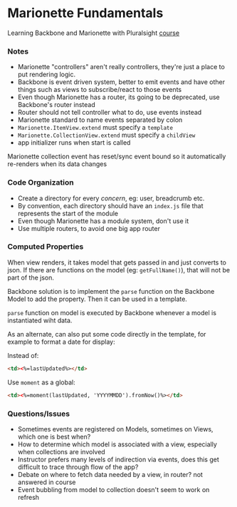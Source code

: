 # Marionette Fundamentals

Learning Backbone and Marionette with Pluralsight [course](https://app.pluralsight.com/library/courses/marionette-fundamentals/table-of-contents)

### Notes

- Marionette "controllers" aren't really controllers, they're just a place to put rendering logic.
- Backbone is event driven system, better to emit events and have other things such as views to subscribe/react to those events
- Even though Marionette has a router, its going to be deprecated, use Backbone's router instead
- Router should not tell controller what to do, use events instead
- Marionette standard to name events separated by colon
- `Marionette.ItemView.extend` must specify a `template`
- `Marionette.CollectionView.extend` must specify a `childView`
- app initializer runs when start is called

Marionette collection event has reset/sync event bound so it automatically re-renders when its data changes

### Code Organization

- Create a directory for every _concern_, eg: user, breadcrumb etc.
- By convention, each directory should have an `index.js` file that represents the start of the module
- Even though Marionette has a module system, don't use it
- Use multiple routers, to avoid one big app router

### Computed Properties

When view renders, it takes model that gets passed in and just converts to json.
If there are functions on the model (eg: `getFullName()`), that will not be part of the json.

Backbone solution is to implement the `parse` function on the Backbone Model to add the property.
Then it can be used in a template.

`parse` function on model is executed by Backbone whenever a model is instantiated wiht data.

As an alternate, can also put some code directly in the template, for example to format a date for display:

Instead of:

```html
<td><%=lastUpdated%></td>
```

Use `moment` as a global:

```html
<td><%=moment(lastUpdated, 'YYYYMMDD').fromNow()%></td>
```

### Questions/Issues

- Sometimes events are registered on Models, sometimes on Views, which one is best when?
- How to determine which model is associated with a view, especially when collections are involved
- Instructor prefers many levels of indirection via events, does this get difficult to trace through flow of the app?
- Debate on where to fetch data needed by a view, in router? not answered in course
- Event bubbling from model to collection doesn't seem to work on refresh
